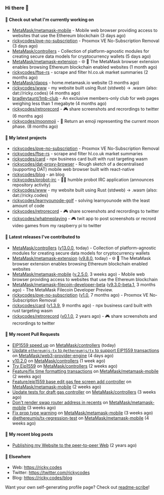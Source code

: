 ### Hi there 👋

#### 👀 Check out what I'm currently working on

- [MetaMask/metamask-mobile](https://github.com/MetaMask/metamask-mobile) - Mobile web browser providing access to websites that use the Ethereum blockchain (3 days ago)
- [rickycodes/pve-no-subscription](https://github.com/rickycodes/pve-no-subscription) - Proxmox VE No-Subscription Removal (3 days ago)
- [MetaMask/controllers](https://github.com/MetaMask/controllers) - Collection of platform-agnostic modules for creating secure data models for cryptocurrency wallets (5 days ago)
- [MetaMask/metamask-extension](https://github.com/MetaMask/metamask-extension) - :globe_with_meridians: :electric_plug: The MetaMask browser extension enables browsing Ethereum blockchain enabled websites (1 month ago)
- [rickycodes/ftse-rs](https://github.com/rickycodes/ftse-rs) - scrape and filter hl.co.uk market summaries (2 months ago)
- [MetaMask/dapps](https://github.com/MetaMask/dapps) - home.metamask.io website (3 months ago)
- [rickycodes/www](https://github.com/rickycodes/www) - my website built using Rust (stdweb) → .wasm (also: dat://ricky.codes) (4 months ago)
- [bradleytaunt/1mb-club](https://github.com/bradleytaunt/1mb-club) - An exclusive members-only club for web pages weighing less than 1 megabyte (4 months ago)
- [rickycodes/retrorecord](https://github.com/rickycodes/retrorecord) - 🎮 share screenshots and recrordings to twitter (6 months ago)
- [rickycodes/moonmoji](https://github.com/rickycodes/moonmoji) - :first_quarter_moon_with_face: Return an emoji representing the current moon phase. (8 months ago)

#### 🌱 My latest projects

- [rickycodes/pve-no-subscription](https://github.com/rickycodes/pve-no-subscription) - Proxmox VE No-Subscription Removal
- [rickycodes/ftse-rs](https://github.com/rickycodes/ftse-rs) - scrape and filter hl.co.uk market summaries
- [rickycodes/card](https://github.com/rickycodes/card) - npx business card built with rust targeting wasm
- [rickycodes/dat-proxy-browser](https://github.com/rickycodes/dat-proxy-browser) - Rough sketch of a decentralised (supporting DAT) mobile web browser built with react-native
- [rickycodes/blog](https://github.com/rickycodes/blog) - an blog
- [rickycodes/probot-irc](https://github.com/rickycodes/probot-irc) - 🤖💬 humble probot IRC application (announces repository activity)
- [rickycodes/www](https://github.com/rickycodes/www) - my website built using Rust (stdweb) → .wasm (also: dat://ricky.codes)
- [rickycodes/learnyounode-golf](https://github.com/rickycodes/learnyounode-golf) - solving learnyounode with the least amount of code
- [rickycodes/retrorecord](https://github.com/rickycodes/retrorecord) - 🎮 share screenshots and recrordings to twitter
- [rickycodes/whatmeplaying](https://github.com/rickycodes/whatmeplaying) - 🎮 twit app to post screenshots or recrord video games from my raspberry pi to twitter

#### 🔭 Latest releases I've contributed to

- [MetaMask/controllers](https://github.com/MetaMask/controllers) ([v13.0.0](https://github.com/MetaMask/controllers/releases/tag/v13.0.0), today) - Collection of platform-agnostic modules for creating secure data models for cryptocurrency wallets
- [MetaMask/metamask-extension](https://github.com/MetaMask/metamask-extension) ([v9.8.0](https://github.com/MetaMask/metamask-extension/releases/tag/v9.8.0), today) - :globe_with_meridians: :electric_plug: The MetaMask browser extension enables browsing Ethereum blockchain enabled websites
- [MetaMask/metamask-mobile](https://github.com/MetaMask/metamask-mobile) ([v.2.5.0](https://github.com/MetaMask/metamask-mobile/releases/tag/v.2.5.0), 3 weeks ago) - Mobile web browser providing access to websites that use the Ethereum blockchain
- [MetaMask/metamask-filecoin-developer-beta](https://github.com/MetaMask/metamask-filecoin-developer-beta) ([v9.3.0-beta.1](https://github.com/MetaMask/metamask-filecoin-developer-beta/releases/tag/v9.3.0-beta.1), 3 months ago) - The MetaMask Filecoin Developer Preview.
- [rickycodes/pve-no-subscription](https://github.com/rickycodes/pve-no-subscription) ([v1.0](https://github.com/rickycodes/pve-no-subscription/releases/tag/v1.0), 7 months ago) - Proxmox VE No-Subscription Removal
- [rickycodes/card](https://github.com/rickycodes/card) ([v1.3.9](https://github.com/rickycodes/card/releases/tag/v1.3.9), 9 months ago) - npx business card built with rust targeting wasm
- [rickycodes/retrorecord](https://github.com/rickycodes/retrorecord) ([v0.1.0](https://github.com/rickycodes/retrorecord/releases/tag/v0.1.0), 2 years ago) - 🎮 share screenshots and recrordings to twitter

#### 🔨 My recent Pull Requests

- [EIP1559 speed up](https://github.com/MetaMask/controllers/pull/521) on [MetaMask/controllers](https://github.com/MetaMask/controllers) (today)
- [Update `ethereumjs-tx` to `@ethereumjs/tx` to support EIP1559 transactions](https://github.com/MetaMask/web3-provider-engine/pull/377) on [MetaMask/web3-provider-engine](https://github.com/MetaMask/web3-provider-engine) (4 days ago)
- [v10.2.0](https://github.com/MetaMask/controllers/pull/503) on [MetaMask/controllers](https://github.com/MetaMask/controllers) (1 week ago)
- [Try Eip1559](https://github.com/MetaMask/controllers/pull/497) on [MetaMask/controllers](https://github.com/MetaMask/controllers) (2 weeks ago)
- [Feature/fix time formatting transactions](https://github.com/MetaMask/metamask-mobile/pull/2854) on [MetaMask/metamask-mobile](https://github.com/MetaMask/metamask-mobile) (2 weeks ago)
- [Feature/eip1559 base edit gas fee screen add controller](https://github.com/MetaMask/metamask-mobile/pull/2841) on [MetaMask/metamask-mobile](https://github.com/MetaMask/metamask-mobile) (2 weeks ago)
- [Update tests for draft gas controller](https://github.com/MetaMask/controllers/pull/495) on [MetaMask/controllers](https://github.com/MetaMask/controllers) (3 weeks ago)
- [Don&#39;t render swap router address in recents](https://github.com/MetaMask/metamask-mobile/pull/2823) on [MetaMask/metamask-mobile](https://github.com/MetaMask/metamask-mobile) (3 weeks ago)
- [Fix prop type warning](https://github.com/MetaMask/metamask-mobile/pull/2821) on [MetaMask/metamask-mobile](https://github.com/MetaMask/metamask-mobile) (3 weeks ago)
- [@ethereumjs/tx-regression-test](https://github.com/MetaMask/metamask-mobile/pull/2797) on [MetaMask/metamask-mobile](https://github.com/MetaMask/metamask-mobile) (4 weeks ago)

#### 📜 My recent blog posts

- [Publishing my Website to the peer-to-peer Web](//ricky.codes/blog/posts/publishing-to-the-peer-to-peer-web/) (2 years ago)

#### 🔗 Elsewhere

- Web: https://ricky.codes
- Twitter: https://twitter.com/rickycodes
- Blog: https://ricky.codes/blog

Want your own self-generating profile page? Check out [readme-scribe](https://github.com/muesli/readme-scribe)!
